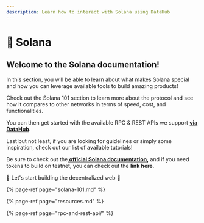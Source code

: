 ```yaml
---
description: Learn how to interact with Solana using DataHub
---
```


# 🔋 Solana

## Welcome to the Solana documentation! <a id="welcome-to-the-polkadot-documentation"></a>

In this section, you will be able to learn about what makes Solana special and how you can leverage available tools to build amazing products!

Check out the Solana 101 section to learn more about the protocol and see how it compares to other networks in terms of speed, cost, and functionalities.

You can then get started with the available RPC & REST APIs we support [**via DataHub**](https://datahub.figment.io/sign_up?service=solana).

Last but not least, if you are looking for guidelines or simply some inspiration, check out our list of available tutorials!

Be sure to check out the[ **official Solana documentation**](https://docs.solana.com/)**,** and if you need tokens to build on testnet, you can check out the **link here**. 

🚀 Let's start building the decentralized web 🚀

{% page-ref page="solana-101.md" %}

{% page-ref page="resources.md" %}

{% page-ref page="rpc-and-rest-api/" %}

